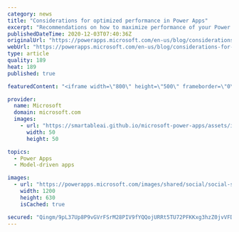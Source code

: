 ```yaml
---
category: news
title: "Considerations for optimized performance in Power Apps"
excerpt: "Recommendations on how to maximize performance of your Power Apps "
publishedDateTime: 2020-12-03T07:40:36Z
originalUrl: "https://powerapps.microsoft.com/en-us/blog/considerations-for-optimized-performance-in-power-apps/"
webUrl: "https://powerapps.microsoft.com/en-us/blog/considerations-for-optimized-performance-in-power-apps/"
type: article
quality: 189
heat: 189
published: true

featuredContent: "<iframe width=\"800\" height=\"500\" frameborder=\"0\" src=\"https://www.youtube.com/embed/jcKoqC9Vfmo\" allow=\"accelerometer; autoplay; encrypted-media; gyroscope; picture-in-picture\" allowfullscreen></iframe>"

provider:
  name: Microsoft
  domain: microsoft.com
  images:
    - url: "https://smartableai.github.io/microsoft-power-apps/assets/images/organizations/microsoft.com-50x50.jpg"
      width: 50
      height: 50

topics:
  - Power Apps
  - Model-driven apps

images:
  - url: "https://powerapps.microsoft.com/images/shared/social/social-share-post-ignite.png"
    width: 1200
    height: 630
    isCached: true

secured: "Qingm/9pL37Up8P9vGVrFSrM28PIV9fYQQojURRt5TU72PFKKxg3hzZ0jvVFDHZ1QIizj/8JMrVWaTmxc/XtzgTZdK/LSmmd2+i73od2AZw8Jf+nB0Egy+aW4CKeQf7f7U3qKDkxJ95QRpd8sy/HxGAQpUPocQDd6Wmasjn0bCR402000phqsY6IoPZsf4SO8Lhcp8Q1vIUwvEw9KUm+7HLeZrloOS7bA3sDlLr66wTZPRoXlXj4RhpFTbRmdGnL7avLQ9Beqesr8wKb0nNIw7sas639XRBGUnrVUD+93eUpLuJHziZfpfD114leuxNpGIe2PIWALt+pNOF7EXQy/Smp7R+6oDxb6wy9+lLxE29F59bsZ8kkDmSLJwCCAB5BKOIXBXeMx056CR4RVAGOm/u0UEu6B2t2j7bRmxd5i3UFEbtCoCEWNXCBI1/ZsqJj2mqWKFAquVsVxpkTfffTiA==;2/Ccpeq9HkVaYddj4zqhKQ=="
---
```


